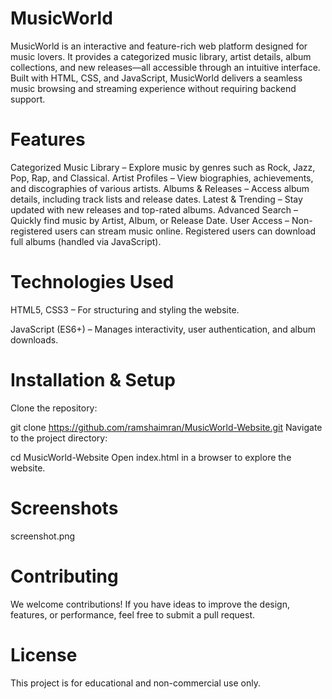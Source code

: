 # MusicWorld
MusicWorld is an interactive and feature-rich web platform designed for music lovers. It provides a categorized music library, artist details, album collections, and new releases—all accessible through an intuitive interface. Built with HTML, CSS, and JavaScript, MusicWorld delivers a seamless music browsing and streaming experience without requiring backend support.

# Features
Categorized Music Library – Explore music by genres such as Rock, Jazz, Pop, Rap, and Classical.
Artist Profiles – View biographies, achievements, and discographies of various artists.
Albums & Releases – Access album details, including track lists and release dates.
Latest & Trending – Stay updated with new releases and top-rated albums.
Advanced Search – Quickly find music by Artist, Album, or Release Date.
User Access –
Non-registered users can stream music online.
Registered users can download full albums (handled via JavaScript).

# Technologies Used
HTML5, CSS3 – For structuring and styling the website.

JavaScript (ES6+) – Manages interactivity, user authentication, and album downloads.

# Installation & Setup
Clone the repository:

git clone https://github.com/ramshaimran/MusicWorld-Website.git
Navigate to the project directory:

cd MusicWorld-Website
Open index.html in a browser to explore the website.

# Screenshots
screenshot.png

# Contributing
We welcome contributions! If you have ideas to improve the design, features, or performance, feel free to submit a pull request.

# License
This project is for educational and non-commercial use only.